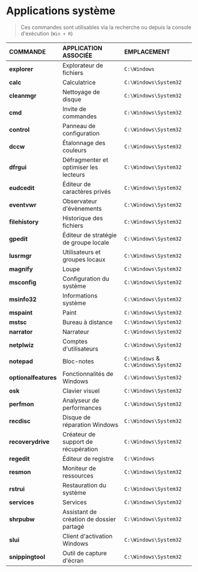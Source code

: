 # Applications système

> Ces commandes sont utilisables via la recherche ou depuis la console d'exécution (`Win + R`)

|COMMANDE|APPLICATION ASSOCIÉE|EMPLACEMENT|
|:--|:--|:--|
|**explorer**|Explorateur de fichiers|`C:\Windows`|
|**calc**|Calculatrice|`C:\Windows\System32`|
|**cleanmgr**|Nettoyage de disque|`C:\Windows\System32`|
|**cmd**|Invite de commandes|`C:\Windows\System32`|
|**control**|Panneau de configuration|`C:\Windows\System32`|
|**dccw**|Étalonnage des couleurs|`C:\Windows\System32`|
|**dfrgui**|Défragmenter et optimiser les lecteurs|`C:\Windows\System32`|
|**eudcedit**|Éditeur de caractères privés|`C:\Windows\System32`|
|**eventvwr**|Observateur d'évènements|`C:\Windows\System32`|
|**filehistory**|Historique des fichiers|`C:\Windows\System32`|
|**gpedit**|Éditeur de stratégie de groupe locale|`C:\Windows\System32`|
|**lusrmgr**|Utilisateurs et groupes locaux|`C:\Windows\System32`|
|**magnify**|Loupe|`C:\Windows\System32`|
|**msconfig**|Configuration du système|`C:\Windows\System32`|
|**msinfo32**|Informations système|`C:\Windows\System32`|
|**mspaint**|Paint|`C:\Windows\System32`|
|**mstsc**|Bureau à distance|`C:\Windows\System32`|
|**narrator**|Narrateur|`C:\Windows\System32`|
|**netplwiz**|Comptes d'utilisateurs|`C:\Windows\System32`|
|**notepad**|Bloc-notes|`C:\Windows` & `C:\Windows\System32`|
|**optionalfeatures**|Fonctionnalités de Windows|`C:\Windows\System32`|
|**osk**|Clavier visuel|`C:\Windows\System32`|
|**perfmon**|Analyseur de performances|`C:\Windows\System32`|
|**recdisc**|Disque de réparation Windows|`C:\Windows\System32`|
|**recoverydrive**|Créateur de support de récupération|`C:\Windows\System32`|
|**regedit**|Éditeur de registre|`C:\Windows`|
|**resmon**|Moniteur de ressources|`C:\Windows\System32`|
|**rstrui**|Restauration du système|`C:\Windows\System32`|
|**services**|Services|`C:\Windows\System32`|
|**shrpubw**|Assistant de création de dossier partagé|`C:\Windows\System32`|
|**slui**|Client d'activation Windows|`C:\Windows\System32`|
|**snippingtool**|Outil de capture d'écran|`C:\Windows\System32`|
